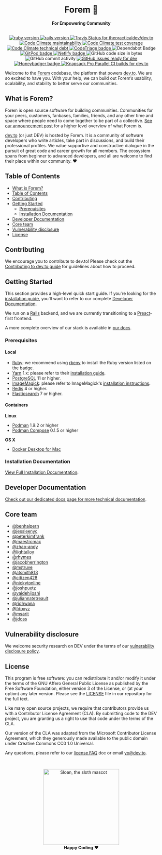 <div align="center">
  <br>
  <h1>Forem 🌱</h1>
  <strong>For Empowering Community</strong>
</div>
<br>
<p align="center">
  <a href="https://www.ruby-lang.org/en/">
    <img src="https://img.shields.io/badge/Ruby-v2.7.1-green.svg" alt="ruby version">
  </a>
  <a href="http://rubyonrails.org/">
    <img src="https://img.shields.io/badge/Rails-v5.2.3-brightgreen.svg" alt="rails version">
  </a>
  <a href="https://travis-ci.com/thepracticaldev/dev.to">
    <img src="https://travis-ci.com/thepracticaldev/dev.to.svg?branch=master" alt="Travis Status for thepracticaldev/dev.to">
  </a>
  <a href="https://codeclimate.com/github/forem/forem/maintainability">
    <img src="https://api.codeclimate.com/v1/badges/45d92efbfbed19088837/maintainability" alt="Code Climate maintainability">
  </a>
  <a href="https://codeclimate.com/github/forem/forem/test_coverage">
    <img src="https://api.codeclimate.com/v1/badges/45d92efbfbed19088837/test_coverage" alt="Code Climate test coverage">
  </a>
  <a href="https://codeclimate.com/github/thepracticaldev/dev.to/trends/technical_debt">
    <img src="https://img.shields.io/codeclimate/tech-debt/thepracticaldev/dev.to" alt="Code Climate technical debt">
  </a>
  <a href="https://www.codetriage.com/thepracticaldev/dev.to">
    <img src="https://www.codetriage.com/thepracticaldev/dev.to/badges/users.svg" alt="CodeTriage badge">
  </a>
  <img src="https://badgen.net/dependabot/thepracticaldev/dev.to?icon=dependabot" alt="Dependabot Badge">
  <a href="https://gitpod.io/from-referrer/">
    <img src="https://img.shields.io/badge/setup-automated-blue?logo=gitpod" alt="GitPod badge">
  </a>
  <a href="https://app.netlify.com/sites/devto/deploys">
    <img src="https://api.netlify.com/api/v1/badges/e5dbe779-7bca-4390-80b9-6e678b4806a3/deploy-status" alt="Netlify badge">
  </a>
  <img src="https://img.shields.io/github/languages/code-size/thepracticaldev/dev.to" alt="GitHub code size in bytes">
  <img src="https://img.shields.io/github/commit-activity/w/thepracticaldev/dev.to" alt="GitHub commit activity">
  <a href="https://github.com/thepracticaldev/dev.to/issues?q=is%3Aissue+is%3Aopen+label%3A%22ready+for+dev%22">
    <img src="https://img.shields.io/github/issues/thepracticaldev/dev.to/ready for dev" alt="GitHub issues ready for dev">
  </a>
  <a href="https://app.honeybadger.io/project/Pl5JzZB5ax">
    <img src="https://img.shields.io/badge/honeybadger-active-informational" alt="Honeybadger badge">
  </a>
  <a href="https://knapsackpro.com/dashboard/organizations/1142/projects/1022/test_suites/1434/builds">
    <img src="https://img.shields.io/badge/Knapsack%20Pro-Parallel%20%2F%20dev.to-%230074ff" alt="Knapsack Pro Parallel CI builds for dev.to" style="max-width:100%;">
  </a>
</p>

Welcome to the [Forem](https://forem.com) codebase, the platform that powers
[dev.to](https://dev.to). We are so excited to have you. With your help, we can
build out Forem’s usability, scalability, and stability to better serve our
communities.

## What is Forem?

Forem is open source software for building communities. Communities for your
peers, customers, fanbases, families, friends, and any other time and space
where people need to come together to be part of a collective.
[See our announcement post](https://dev.to/devteam/for-empowering-community-2k6h)
for a higher level overview of what Forem is.

[dev.to](https://dev.to) (or just DEV) is hosted by Forem. It is a community of
software developers who write articles, take part in discussions, and build their
professional profiles. We value supportive and constructive dialogue in the
pursuit of great code and career growth for all members. The ecosystem spans
from beginner to advanced developers, and all are welcome to find their place
within our community. ❤️

## Table of Contents

- [What is Forem?](#what-is-forem)
- [Table of Contents](#table-of-contents)
- [Contributing](#contributing)
- [Getting Started](#getting-started)
  - [Prerequisites](#prerequisites)
  - [Installation Documentation](#installation-documentation)
- [Developer Documentation](#developer-documentation)
- [Core team](#core-team)
- [Vulnerability disclosure](#vulnerability-disclosure)
- [License](#license)

## Contributing

We encourage you to contribute to dev.to! Please check out the
[Contributing to dev.to guide](CONTRIBUTING.md) for guidelines about how to
proceed.

## Getting Started

This section provides a high-level quick start guide. If you're looking for the
[installation guide](https://docs.dev.to/installation/), you'll want to refer to
our complete [Developer Documentation](https://docs.dev.to).

We run on a [Rails](https://rubyonrails.org/) backend, and we are currently
transitioning to a [Preact](https://preactjs.com/)-first frontend.

A more complete overview of our stack is available in
[our docs](https://docs.dev.to/technical-overview/).

### Prerequisites

#### Local

- [Ruby](https://www.ruby-lang.org/en/): we recommend using
  [rbenv](https://github.com/rbenv/rbenv) to install the Ruby version listed on
  the badge.
- [Yarn](https://yarnpkg.com/) 1.x: please refer to their
  [installation guide](https://classic.yarnpkg.com/en/docs/install).
- [PostgreSQL](https://www.postgresql.org/) 11 or higher.
- [ImageMagick](https://imagemagick.org/): please refer to ImageMagick's
  [installation instructions](https://imagemagick.org/script/download.php).
- [Redis](https://redis.io/) 4 or higher.
- [Elasticsearch](https://www.elastic.co) 7 or higher.

#### Containers

**Linux**

- [Podman](https://github.com/containers/libpod) 1.9.2 or higher
- [Podman Compose](https://github.com/containers/podman-compose) 0.1.5 or higher

**OS X**

- [Docker Desktop for Mac](https://docs.docker.com/docker-for-mac/install/)

### Installation Documentation

[View Full Installation Documentation](https://docs.dev.to/installation/).

## Developer Documentation

[Check out our dedicated docs page for more technical documentation](https://docs.dev.to).

## Core team

- [@benhalpern](https://dev.to/ben)
- [@jessleenyc](https://dev.to/jess)
- [@peterkimfrank](https://dev.to/peter)
- [@maestromac](https://dev.to/maestromac)
- [@zhao-andy](https://dev.to/andy)
- [@lightalloy](https://dev.to/lightalloy)
- [@rhymes](https://dev.to/rhymes)
- [@jacobherrington](https://dev.to/jacobherrington)
- [@mstruve](https://dev.to/molly_struve)
- [@atsmith813](https://dev.to/atsmith813)
- [@citizen428](https://dev.to/citizen428)
- [@nickytonline](https://dev.to/nickytonline)
- [@joshpuetz](http://dev.to/joshpuetz)
- [@vaidehijoshi](https://dev.to/vaidehijoshi)
- [@juliannatetreault](https://dev.to/juliannatetreault)
- [@ridhwana](https://dev.to/ridhwana)
- [@fdoxyz](https://dev.to/fdoxyz)
- [@msarit](https://dev.to/msarit)
- [@jdoss](https://dev.to/jdoss)

## Vulnerability disclosure

We welcome security research on DEV under the terms of our
[vulnerability disclosure policy](https://dev.to/security).

## License

This program is free software: you can redistribute it and/or modify it under
the terms of the GNU Affero General Public License as published by the Free
Software Foundation, either version 3 of the License, or (at your option) any
later version. Please see the [LICENSE](./LICENSE.md) file in our repository for
the full text.

Like many open source projects, we require that contributors provide us with a
Contributor License Agreement (CLA). By submitting code to the DEV project, you
are granting us a right to use that code under the terms of the CLA.

Our version of the CLA was adapted from the Microsoft Contributor License
Agreement, which they generously made available to the public domain under
Creative Commons CC0 1.0 Universal.

Any questions, please refer to our [license FAQ](https://docs.dev.to/licensing/)
doc or email yo@dev.to.

<br>

<p align="center">
  <img alt="Sloan, the sloth mascot" width="250px" src="https://thepracticaldev.s3.amazonaws.com/uploads/user/profile_image/31047/af153cd6-9994-4a68-83f4-8ddf3e13f0bf.jpg">
  <br>
  <strong>Happy Coding</strong> ❤️
</p>

